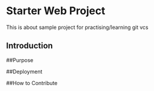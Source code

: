 # Starter Web Project

This is about sample project for practising/learning git vcs

## Introduction

##Purpose

##Deployment

##How to Contribute



